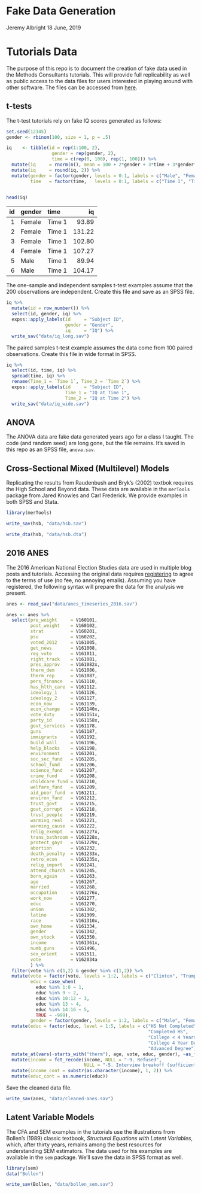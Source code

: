 Fake Data Generation
================
Jeremy Albright
18 June, 2019

# Tutorials Data

The purpose of this repo is to document the creation of fake data used
in the Methods Consultants tutorials. This will provide full
replicability as well as public access to the data files for users
interested in playing around with other software. The files can be
accessed from
[here](https://github.com/jeralbri/tutorial-data/tree/master/data).

## t-tests

The t-test tutorials rely on fake IQ scores generated as follows:

``` r
set.seed(12345)
gender <- rbinom(100, size = 1, p = .5)

iq    <- tibble(id = rep(1:100, 2),
                 gender = rep(gender, 2), 
                 time = c(rep(0, 100), rep(1, 100))) %>%
  mutate(iq     = rnorm(n(), mean = 100 + 2*gender + 3*time + 3*gender*time, sd = 15)) %>%
  mutate(iq     = round(iq, 2)) %>%
  mutate(gender = factor(gender, levels = 0:1, labels = c("Male", "Female")),
         time   = factor(time,   levels = 0:1, labels = c("Time 1", "Time 2")))


head(iq)
```

<div class="kable-table">

| id | gender | time   |     iq |
| -: | :----- | :----- | -----: |
|  1 | Female | Time 1 |  93.89 |
|  2 | Female | Time 1 | 131.22 |
|  3 | Female | Time 1 | 102.80 |
|  4 | Female | Time 1 | 107.27 |
|  5 | Male   | Time 1 |  89.94 |
|  6 | Male   | Time 1 | 104.17 |

</div>

The one-sample and independent samples t-test examples assume that the
200 observations are independent. Create this file and save as an SPSS
file.

``` r
iq %>%
  mutate(id = row_number()) %>% 
  select(id, gender, iq) %>%
  expss::apply_labels(id     = "Subject ID",
                      gender = "Gender",
                      iq     = "IQ") %>%
  write_sav("data/iq_long.sav")
```

The paired samples t-test example assumes the data come from 100 paired
observations. Create this file in wide format in SPSS.

``` r
iq %>%
  select(id, time, iq) %>%
  spread(time, iq) %>%
  rename(Time_1 = `Time 1`, Time_2 = `Time 2`) %>%
  expss::apply_labels(id     = "Subject ID",
                      Time_1 = "IQ at Time 1",
                      Time_2 = "IQ at Time 2") %>%
  write_sav("data/iq_wide.sav")
```

## ANOVA

The ANOVA data are fake data generated years ago for a class I taught.
The code (and random seed) are long gone, but the file remains. It’s
saved in this repo as an SPSS file, `anova.sav`.

## Cross-Sectional Mixed (Multilevel) Models

Replicating the results from Raudenbush and Bryk’s (2002) textbok
requires the High School and Beyond data. These data are available in
the `merTools` package from Jared Knowles and Carl Frederick. We provide
examples in both SPSS and Stata.

``` r
library(merTools)

write_sav(hsb, "data/hsb.sav")

write_dta(hsb, "data/hsb.dta")
```

## 2016 ANES

The 2016 American National Election Studies data are used in multiple
blog posts and tutorials. Accessing the original data requires
[registering](https://electionstudies.org/data-center/) to agree to the
terms of use (no fee, no annoying emails). Assuming you have registered,
the following syntax will prepare the data for the analysis we present.

``` r
anes <- read_sav("data/anes_timeseries_2016.sav") 

anes <- anes %>%
  select(pre_weight     = V160101,
         post_weight    = V160102,
         strat          = V160201,
         psu            = V160202,
         voted_2012     = V161005,
         get_news       = V161008,
         reg_vote       = V161011,
         right_track    = V161081,
         pres_approv    = V161082x,
         therm_dem      = V161086,
         therm_rep      = V161087,
         pers_finance   = V161110,
         has_hlth_care  = V161112,
         ideology_1     = V161126,
         ideology_2     = V161127,
         econ_now       = V161139,
         econ_change    = V161140x,
         vote_duty      = V161151x,
         party_id       = V161158x,
         govt_services  = V161178,
         guns           = V161187,
         immigrants     = V161192,
         build_wall     = V161196,
         help_blacks    = V161198,
         environment    = V161201,
         soc_sec_fund   = V161205,
         school_fund    = V161206,
         science_fund   = V161207,
         crime_fund     = V161208,
         childcare_fund = V161210,
         welfare_fund   = V161209,
         aid_poor_fund  = V161211,
         environ_fund   = V161212,
         trust_govt     = V161215,
         govt_corrupt   = V161218,
         trust_people   = V161219,
         warming_real   = V161221,
         warming_cause  = V161222, 
         relig_exempt   = V161227x,
         trans_bathroom = V161228x,
         protect_gays   = V161229x,
         abortion       = V161232,
         death_penalty  = V161233x,
         retro_econ     = V161235x,
         relig_import   = V161241,
         attend_church  = V161245,
         born_again     = V161263,
         age            = V161267,
         married        = V161268,
         occupation     = V161276x,
         work_now       = V161277,
         educ           = V161270, 
         union          = V161302,
         latino         = V161309,
         race           = V161310x,
         own_home       = V161334,
         gender         = V161342,
         own_stock      = V161350,
         income         = V161361x,
         numb_guns      = V161496,
         sex_orient     = V161511,
         vote           = V162034a 
         ) %>%
  filter(vote %in% c(1,2) & gender %in% c(1,2)) %>%
  mutate(vote = factor(vote, levels = 1:2, labels = c("Clinton", "Trump")),
         educ = case_when(
           educ %in% 1:8 ~ 1,
           educ %in% 9 ~ 2,
           educ %in% 10:12 ~ 3,
           educ %in% 13 ~ 4,
           educ %in% 14:16 ~ 5,
           TRUE ~ -999),
         gender = factor(gender, levels = 1:2, labels = c("Male", "Female"))) %>%
  mutate(educ = factor(educ, level = 1:5, labels = c("HS Not Completed",
                                                     "Completed HS",
                                                     "College < 4 Years",
                                                     "College 4 Year Degree",
                                                     "Advanced Degree"))) %>% 
  mutate_at(vars(-starts_with("therm"), age, vote, educ, gender), ~as_factor(.)) %>% 
  mutate(income = fct_recode(income, NULL = "-9. Refused",
                             NULL = "-5. Interview breakoff (sufficient partial IW)")) %>% 
  mutate(income_cont = substr(as.character(income), 1, 2)) %>% 
  mutate(educ_cont = as.numeric(educ))
```

Save the cleaned data file.

``` r
write_sav(anes, "data/cleaned-anes.sav")
```

## Latent Variable Models

The CFA and SEM examples in the tutorials use the illustrations from
Bollen’s (1989) classic textbook, *Structural Equations with Latent
Variables*, which, after thirty years, remains among the best resources
for understanding SEM estimators. The data used for his examples are
available in the `sem` package. We’ll save the data in SPSS format as
well.

``` r
library(sem)
data("Bollen")

write_sav(Bollen, "data/bollen_sem.sav")
```
